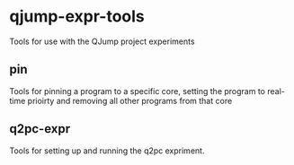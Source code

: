 qjump-expr-tools
================

Tools for use with the QJump project experiments

pin
---
Tools for pinning a program to a specific core, setting the program to real-time prioirty and removing all other programs from that core

q2pc-expr
---------
Tools for setting up and running the q2pc expriment.



